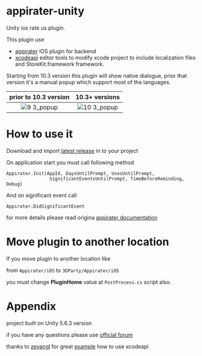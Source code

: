# appirater-unity

Unity ios rate us plugin.

This plugin use 
* [appirater](https://github.com/arashpayan/appirater) iOS plugin for backend
* [xcodeapi](https://bitbucket.org/Unity-Technologies/xcodeapi) editor tools to modify xcode project to include localization files and StoreKit.framework framework.


Starting from 10.3 version this plugin will show native dialogue, prior that version it's a manual popup which support most of the languages.

|prior to 10.3 version | 10.3+ versions|
|:----:|:----:|
|![9 3_popup](https://user-images.githubusercontent.com/1671030/33431973-9b12e428-d5d6-11e7-8f53-b4adc395666e.png)|![10 3_popup](https://user-images.githubusercontent.com/1671030/33430710-c9c114a2-d5d1-11e7-84b3-666b905ed19c.png)|

How to use it
=============

Download and import [latest release](https://github.com/nicloay/appirater-unity/releases/tag/1.0) in to your project

On application start you must call following method
```
Appirater.Init(AppId, DaysUntilPrompt, UsesUntilPrompt,
				SignificantEventsUntilPrompt, TimeBeforeReminding, Debug)
```

And on significant event call
```
Appirater.DidSignificantEvent
```

for more details please read origina [appirater documentation](https://github.com/arashpayan/appirater)

Move plugin to another location
===========

If you move plugin to another location like

from `Appirater/iOS` to `3DParty/Appirater/iOS` 

you must change **PluginHome** value at `PostProcess.cs` script also.

Appendix
========
project built on Unity 5.6.3 version

if you have any questions please use [official forum](https://forum.unity.com/threads/rate-us-ios-plugin-bsed-on-appirater-supportthread.506893/)

thanks to [zeyangl](https://github.com/zeyangl) for great [example](https://github.com/zeyangl/UnityAppNameLocalizationForIOS) how to use xcodeapi
